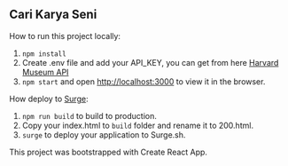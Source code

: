 ## Cari Karya Seni

How to run this project locally:
1. `npm install`
2. Create .env file and add your API_KEY, you can get from here [Harvard Museum API](https://github.com/harvardartmuseums/api-docs)
3. `npm start` and open [http://localhost:3000](http://localhost:3000) to view it in the browser.

How deploy to [Surge](https://surge.sh/):
1. `npm run build` to build to production.
2. Copy your index.html to `build` folder and rename it to 200.html.
3. `surge` to deploy your application to Surge.sh.

This project was bootstrapped with Create React App.
